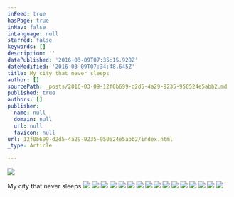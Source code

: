 ```yaml
---
inFeed: true
hasPage: true
inNav: false
inLanguage: null
starred: false
keywords: []
description: ''
datePublished: '2016-03-09T07:35:15.928Z'
dateModified: '2016-03-09T07:34:48.645Z'
title: My city that never sleeps
author: []
sourcePath: _posts/2016-03-09-12f0b699-d2d5-4a29-9235-950524e5abb2.md
published: true
authors: []
publisher:
  name: null
  domain: null
  url: null
  favicon: null
url: 12f0b699-d2d5-4a29-9235-950524e5abb2/index.html
_type: Article

---
```

![](https://the-grid-user-content.s3-us-west-2.amazonaws.com/7f744efb-d5ac-4bff-aede-8e32346d8c28.jpg)

My city that never sleeps
![](https://the-grid-user-content.s3-us-west-2.amazonaws.com/4457837d-8f33-4202-8f07-91662b35f83b.jpg)
![](https://the-grid-user-content.s3-us-west-2.amazonaws.com/a101d898-21a4-475c-bd44-062d0108776b.jpg)
![](https://the-grid-user-content.s3-us-west-2.amazonaws.com/295424fb-4430-48d6-a50e-cbbef911b3e5.jpg)
![](https://the-grid-user-content.s3-us-west-2.amazonaws.com/826e720c-2e3e-455a-95f9-74871fed1310.jpg)
![](https://the-grid-user-content.s3-us-west-2.amazonaws.com/07bbc1ae-9982-4441-a3fe-f0eea06d2f07.jpg)
![](https://the-grid-user-content.s3-us-west-2.amazonaws.com/f4953352-b10e-4c94-a7d9-08d1d4bf6772.jpg)
![](https://the-grid-user-content.s3-us-west-2.amazonaws.com/053b79b1-d4bc-49f2-a7a8-e69db0a60952.jpg)
![](https://the-grid-user-content.s3-us-west-2.amazonaws.com/e3a60f20-d6ae-4bff-8012-0fe6dcd854d7.jpg)
![](https://the-grid-user-content.s3-us-west-2.amazonaws.com/78ce04fc-4a02-4208-ac60-3eb02c9557af.jpg)
![](https://the-grid-user-content.s3-us-west-2.amazonaws.com/0e205aee-3a8f-424f-99d1-064f1c240393.jpg)
![](https://the-grid-user-content.s3-us-west-2.amazonaws.com/6e3ad071-a349-4a70-8c74-12a7e735c865.jpg)
![](https://the-grid-user-content.s3-us-west-2.amazonaws.com/4fee7d6c-2408-433b-8877-72ae5b4a247a.jpg)
![](https://the-grid-user-content.s3-us-west-2.amazonaws.com/221f0363-0aea-430a-9ddd-71baee95a097.jpg)
![](https://the-grid-user-content.s3-us-west-2.amazonaws.com/b493faf6-a2bb-4f8c-a1a6-ff8c8f11a572.jpg)
![](https://the-grid-user-content.s3-us-west-2.amazonaws.com/dabab0ef-4e52-4ff6-b00f-af7ccceccc7c.jpg)
![](https://the-grid-user-content.s3-us-west-2.amazonaws.com/004099c1-8141-4b9a-abbd-80d1ff7fa137.jpg)
